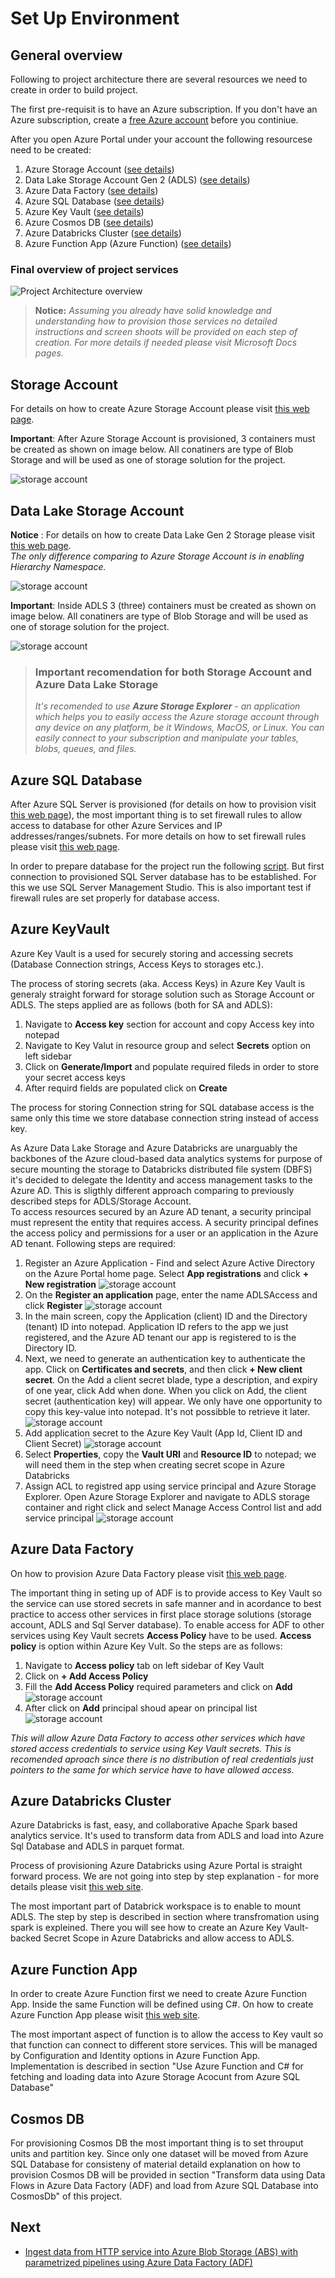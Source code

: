 # Set Up Environment

## General overview

Following to project architecture there are several resources we need to create in order to build project.

The first pre-requisit is to have an Azure subscription. If you don't have an Azure subscription, create a [free Azure account](https://azure.microsoft.com/en-us/free/) before you continiue.

After you open Azure Portal under your account the following resourcese need to be created:
1. Azure Storage Account ([see details](#sac))
2. Data Lake Storage Account Gen 2 (ADLS) ([see details](#ADLS))
3. Azure Data Factory ([see details](#ADF))
4. Azure SQL Database ([see details](#SQL))
5. Azure Key Vault ([see details](#KeyVault))
6. Azure Cosmos DB ([see details](#Cosmos))
7. Azure Databricks Cluster ([see details](#Databricks))
8. Azure Function App (Azure Function) ([see details](#Function))


### Final overview of project services
![Project Architecture overview](images/SetUp/Services.png "Project Architecture") 

>**Notice:** *Assuming you already have solid knowledge and understanding how to provision those services no detailed instructions and screen shoots will be provided on each step of creation. For more details if needed please visit Microsoft Docs pages.*

<a name="sac"></a>
## Storage Account

For details on how to create Azure Storage Account please visit [this web page](https://docs.microsoft.com/en-us/azure/storage/common/storage-account-create?tabs=azure-portal). 

**Important**: After Azure Storage Account is provisioned, 3 containers must be created as shown on image below. All conatiners are type of Blob Storage and will be used as one of storage solution for the project.

![storage account](images/SetUp/SA4.png)


<a name="ADLS"></a>
## Data Lake Storage Account

**Notice** : For details on how to create Data Lake Gen 2 Storage please visit [this web page](https://docs.microsoft.com/en-us/azure/storage/blobs/create-data-lake-storage-account).\
*The only difference comparing to Azure Storage Account is in enabling Hierarchy Namespace.*

![storage account](images/SetUp/ADLS1.png)

**Important**: Inside ADLS 3 (three) containers must be created as shown on image below. All conatiners are type of Blob Storage and will be used as one of storage solution for the project.

![storage account](images/SetUp/ADLS4.png)

>### Important recomendation for both Storage Account and Azure Data Lake Storage
>*It's recomended to use **Azure Storage Explorer** - an application which helps you to easily access the Azure storage account through any device on any platform, be it Windows, MacOS, or Linux. You can easily connect to your subscription and manipulate your tables, blobs, queues, and files.*

<a name="SQL"></a>
## Azure SQL Database

After Azure SQL Server is provisioned (for details on how to provision visit [this web page](https://docs.microsoft.com/en-us/learn/modules/provision-azure-sql-db/)), the most important thing is to set firewall rules to allow access to database for other Azure Services and IP addresses/ranges/subnets. For more details on how to set firewall rules please visit [this web page](https://docs.microsoft.com/en-us/azure/azure-sql/database/secure-database-tutorial).

In order to prepare database for the project run the following [script](/SQL%20Server%20Scripts/IMDBDatabaseScript.sql). But first connection to provisioned SQL Server database has to be established. For this we use SQL Server Management Studio. This is also important test if firewall rules are set properly for database access.


<a name="KeyVault"></a>
## Azure KeyVault
Azure Key Vault is a used for securely storing and accessing secrets (Database Connection strings, Access Keys to storages etc.). 

The process of storing secrets (aka. Access Keys) in Azure Key Vault is generaly straight forward for storage solution such as Storage Account or ADLS. The steps applied are as follows (both for SA and ADLS):
1.  Navigate to **Access key** section for account and copy Access key into notepad
2.  Navigate to Key Valut in resource group and select **Secrets** option on left sidebar
3.  Click on **Generate/Import** and populate required fileds in order to store your secret access keys
4.  After requird fields are populated click on **Create**

The process for storing Connection string for SQL database access is the same only this time we store database connection string instead of access key.

As Azure Data Lake Storage and Azure Databricks are unarguably the backbones of the Azure cloud-based data analytics systems for purpose of secure mounting the storage to Databricks distributed file system (DBFS) it's decided to delegate the Identity and access management tasks to the Azure AD. This is sligthly different approach comparing to previously described steps for ADLS/Storage Account.\
To access resources secured by an Azure AD tenant, a security principal must represent the entity that requires access. A security principal defines the access policy and permissions for a user or an application in the Azure AD tenant. Following steps are required:
1. Register an Azure Application - Find and select Azure Active Directory on the Azure Portal home page. Select **App registrations** and click **+ New registration**
![storage account](images/SetUp/Sp1.png)
2. On the **Register an application** page, enter the name ADLSAccess and click **Register**
![storage account](images/SetUp/sp12.png)
3. In the main screen, copy the Application (client) ID and the Directory (tenant) ID into notepad. Application ID refers to the app we just registered, and the Azure AD tenant our app is registered to is the Directory ID.
4. Next, we need to generate an authentication key  to authenticate the app. Click on **Certificates and secrets**, and then click **+ New client secret**. On the Add a client secret blade, type a description, and expiry of one year, click Add when done. When you click on Add, the client secret (authentication key) will appear. We only have one opportunity to copy this key-value into notepad. It's  not possibble to retrieve it later.
![storage account](images/SetUp/sp4.png)
5. Add application secret to the Azure Key Vault (App Id, Client ID and Client Secret)
![storage account](images/SetUp/sp5.png)
6. Select **Properties**, copy the **Vault URI** and **Resource ID** to notepad; we will need them in the step when creating secret scope in Azure Databricks
7. Assign ACL to registred app using service principal and Azure Storage Explorer. Open Azure Storage Explorer and navigate to ADLS storage container and right click and select Manage Access Control list and add service principal 
![storage account](images/SetUp/sp3.png)


<a name="ADF"></a>
## Azure Data Factory

On how to provision Azure Data Factory please visit [this web page](https://docs.microsoft.com/en-us/azure/data-factory/quickstart-create-data-factory-portal).

The important thing in seting up of ADF is to provide access to Key Vault so the service can use stored secrets in safe manner and in acordance to best practice to access other services in first place storage solutions (storage account, ADLS and Sql Server database). To enable access for ADF to other services using Key Vault secrets  **Access Policy** have to be used. **Access policy** is option within Azure Key Vult. So the steps are as follows:
1. Navigate to **Access policy** tab on left sidebar of Key Vault
2. Click on **+ Add Access Policy**
3. Fill the **Add Access Policy** required parameters and click on **Add**
![storage account](images/SetUp/adf1.png)
4. After click on **Add** principal shoud apear on principal list 
![storage account](images/SetUp/adf2.png)

*This will allow Azure Data Factory to access other services which have stored access credentials to service using Key Vault secrets. This is recomended aproach since there is no distribution of real credentials just pointers to the same for which service have to have allowed access.*


<a name="Databricks"></a>
## Azure Databricks Cluster
 
 Azure Databricks is fast, easy, and collaborative Apache Spark based analytics service. It's used to transform data from ADLS and load into Azure Sql Database and ADLS in parquet format.

 Process of provisioning Azure Databricks using Azure Portal is straight forward process. We are not going into step by step explanation - for more details please visit [this web site](https://www.mssqltips.com/sqlservertip/6472/getting-started-with-azure-databricks/).

 The most important part of Databrick workspace is to enable to mount ADLS. The step by step is described in section where transfromation using spark is expleined. There you will see how to create an Azure Key Vault-backed Secret Scope in Azure Databricks and allow access to ADLS.

<a name="Function"></a>
## Azure Function App

In order to create Azure Function first we need to create Azure Function App. Inside the same Function will be defined using C#. On how to create Azure Function App please wisit [this web site]().

The most important aspect of function is to allow the access to Key vault so that function can connect to different store services. This will be managed by Configuration and Identity options in Azure Function App. Implementation is described in section "Use Azure Function and C# for fetching and loading data into Azure Storage Acocunt from Azure SQL Database"

<a name="Cosmos"></a>
## Cosmos DB
For provisioning Cosmos DB the most important thing is to set throuput units and partition key. Since only one dataset will be moved from Azure SQL Database for consisteny of material detaild explanation on how to provision Cosmos DB will be provided in section "Transform data using Data Flows in Azure Data Factory (ADF) and load from Azure SQL Database into CosmosDb" of this project.

## Next
* [Ingest data from HTTP service into Azure Blob Storage (ABS) with parametrized pipelines using Azure Data Factory (ADF)](HTTPToBlob.md)







